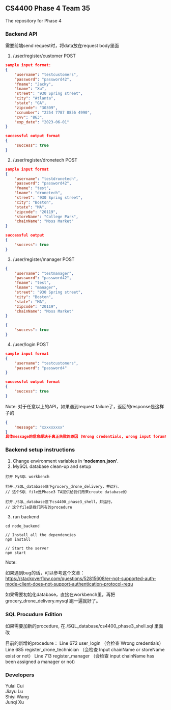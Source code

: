 ## CS4400 Phase 4 Team 35
The repository for Phase 4
<br/>

### Backend API

需要前端send request时，将data放在request body里面

1. /user/register/customer   POST
```json
sample input format:
{
    "username": "testcustomers", 
    "password": "password42", 
    "fname": "Jacky",
    "lname": "Xu",
    "street": "930 Spring street",
    "city": "Atlanta",
    "state": "GA",
    "zipcode": "30309",
    "ccnumber": "2254 7787 8856 4990",
    "cvv": "863",
    "exp_date": "2023-06-01"
}

successful output format
{
    "success": true
}

```
2. /user/register/dronetech  POST
```json
sample input format
{
    "username": "testdronetech", 
    "password": "password42", 
    "fname": "test",
    "lname": "dronetech",
    "street": "930 Spring street",
    "city": "Boston",
    "state": "MA",
    "zipcode": "20119",
    "storeName": "College Park",
    "chainName": "Moss Market"
}

successful output
{
    "success": true
}

```
3. /user/register/manager  POST
```json
{
    "username": "testmanager", 
    "password": "password42", 
    "fname": "test",
    "lname": "manager",
    "street": "930 Spring street",
    "city": "Boston",
    "state": "MA",
    "zipcode": "20119",
    "chainName": "Moss Market"
}

{
    "success": true
}

```

4. /user/login  POST
```json
sample input format
{
    "username": "testcustomers", 
    "password": "password4"
}

successful output format
{
    "success": true
}

```

Note:
对于任意以上的API，如果遇到request failure了，返回的response是这样子的
```json
{
    "message": "xxxxxxxxx"
}
具体message的信息却决于真正失败的原因 (Wrong credentials, wrong input foramt, etc..)
```

### Backend setup instructions
1. Change environment variables in **‘nodemon.json’**.
2. MySQL database clean-up and setup
```
打开 MySQL workbench

打开./SQL_database底下grocery_drone_delivery，并运行。
// 这个SQL file是Phase3 TA提供给我们用来create database的

打开./SQL_database底下cs4400_phase3_shell，并运行。
// 这个file是我们所有的procedure
```
3. run backend
```
cd node_backend

// Install all the dependencies
npm install

// Start the server
npm start
```
Note:

如果遇到bug的话，可以参考这个文章：
https://stackoverflow.com/questions/52815608/er-not-supported-auth-mode-client-does-not-support-authentication-protocol-requ
<br />

如果需要初始化database，直接在workbench里，再把grocery_drone_delivery.mysql 跑一遍就好了。
<br />

### SQL Procudure Edition
如果需要加新的procedure, 在./SQL_database/cs4400_phase3_shell.sql 里面改

目前的新增的procedure：
Line 672 user_login （会检查 Wrong credentials）
Line 685 register_drone_technician （会检查 Input chainName or storeName exist or not）
Line 713 register_manager （会检查 input chainName has been assigned a manager or not)

### Developers
Yulai Cui <br/>
Jiayu Lu <br/>
Shiyi Wang <br/>
Junqi Xu <br/>